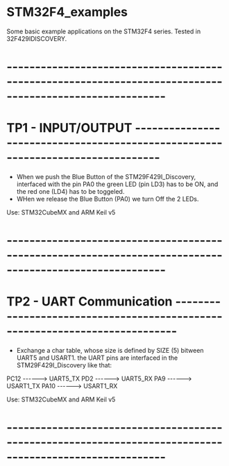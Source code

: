 # STM32F4_examples
Some basic example applications on the STM32F4 series. Tested in 32F429IDISCOVERY.
# --------------------------------------------------------------------------------------------------------
# TP1 - INPUT/OUTPUT      --------------------------------------------------------------------------------
  -  When we push the Blue Button of the STM29F429I_Discovery, interfaced with the pin PA0 the green LED (pin LD3) has to be ON, and the red one (LD4) has to be toggeled.
  -  WHen we release the Blue Button (PA0) we turn Off the 2 LEDs.

Use: STM32CubeMX and ARM Keil v5
# --------------------------------------------------------------------------------------------------------
# TP2 - UART Communication    ----------------------------------------------------------------------------
  - Exchange a char table, whose size is defined by SIZE (5) bitween UART5 and USART1.
  the UART pins are interfaced in the STM29F429I_Discovery like that:
  
  PC12 ------> UART5_TX               PD2 ------> UART5_RX
  PA9 ------> USART1_TX               PA10 ------> USART1_RX

Use: STM32CubeMX and ARM Keil v5
# --------------------------------------------------------------------------------------------------------
